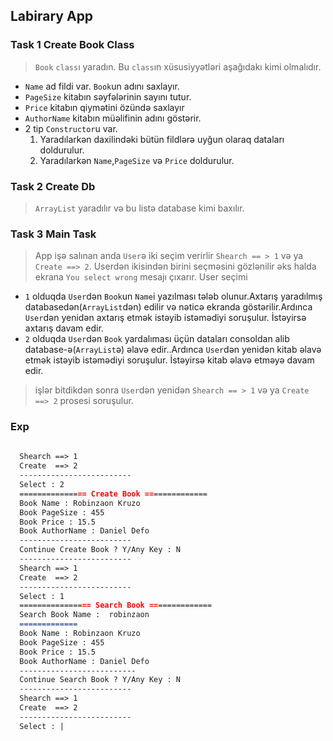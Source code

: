 ## Labirary App
### Task 1 Create Book Class
> `Book` `class`ı yaradın. Bu `class`ın xüsusiyyətləri aşağıdakı kimi olmalıdır.
- `Name` ad fildi var. `Book`un adını saxlayır.
- `PageSize` kitabın səyfələrinin sayını tutur.
- `Price` kitabın qiymətini özündə saxlayır
- `AuthorName` kitabın müəlifinin adını göstərir.
- 2 tip `Constructor`u var. 
	1. Yaradılarkən daxilindəki bütün fildlərə uyğun olaraq dataları doldurulur.
	2. Yaradılarkən `Name`,`PageSize` və `Price` doldurulur.
 
### Task 2 Create Db
> `ArrayList` yaradılır və bu listə database kimi baxılır.

### Task 3 Main Task
>  App işə salınan anda `User`ə iki seçim verirlir `Shearch == > 1` və ya `Create ==> 2`. Userdən ikisindən birini seçməsini gözlənilir əks halda ekrana  `You select wrong` mesajı çıxarır. User seçimi 
- `1` olduqda `User`dən `Book`un `Name`i  yazılması tələb olunur.Axtarış yaradılmış databasedən(`ArrayList`dən) edilir və nəticə ekranda göstərilir.Ardınca `User`dən yenidən axtarış etmək istəyib istəmədiyi soruşulur. İstəyirsə axtarış davam edir.
- `2` olduqda `User`dən `Book` yardalıması üçün  dataları consoldan alib database-ə(`ArrayList`ə) əlavə edir..Ardınca `User`dən yenidən kitab əlavə etmək istəyib istəmədiyi soruşulur. İstəyirsə kitab əlavə etməyə davam edir.
>  işlər bitdikdən sonra `User`dən yenidən `Shearch == > 1` və ya `Create ==> 2` prosesi soruşulur.

### Exp

```md
  
  Shearch ==> 1
  Create  ==> 2
  -------------------------
  Select : 2
  =============== Create Book ==============
  Book Name : Robinzaon Kruzo
  Book PageSize : 455 
  Book Price : 15.5
  Book AuthorName : Daniel Defo
  -------------------------
  Continue Create Book ? Y/Any Key : N
  -------------------------
  Shearch ==> 1
  Create  ==> 2
  -------------------------
  Select : 1
  ================ Search Book ==============
  Search Book Name :  robinzaon
  =============
  Book Name : Robinzaon Kruzo
  Book PageSize : 455 
  Book Price : 15.5
  Book AuthorName : Daniel Defo
  --------------------------
  Continue Search Book ? Y/Any Key : N
  -------------------------
  Shearch ==> 1
  Create  ==> 2
  -------------------------
  Select : |
```
